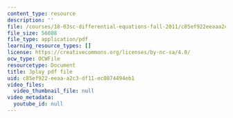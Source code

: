 ```yaml
---
content_type: resource
description: ''
file: /courses/18-03sc-differential-equations-fall-2011/c85ef922eeaaa2c3df11ec0874494eb1_EWWw0jryj1A.pdf
file_size: 56088
file_type: application/pdf
learning_resource_types: []
license: https://creativecommons.org/licenses/by-nc-sa/4.0/
ocw_type: OCWFile
resourcetype: Document
title: 3play pdf file
uid: c85ef922-eeaa-a2c3-df11-ec0874494eb1
video_files:
  video_thumbnail_file: null
video_metadata:
  youtube_id: null
---
```


